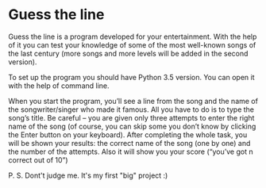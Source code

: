 # Guess the line

Guess the line is a program developed for your entertainment. With the help of it you can test your knowledge of some of the most well-known songs of the last century (more songs and more levels will be added in the second version).

To set up the program you should have Python 3.5 version. You can open it with the help of command line.

When you start the program, you’ll see a line from the song and the name of the songwriter/singer who made it famous. All you have to do is to type the song’s title. Be careful – you are given only three attempts to enter the right name of the song (of course, you can skip some you don’t know by clicking the Enter button on your keyboard). After completing the whole task, you will be shown your results: the correct name of the song (one by one) and the number of the attempts. Also it will show you your score (“you’ve got n correct out of 10”)

P. S. Dont't judge me. It's my first "big" project :)
